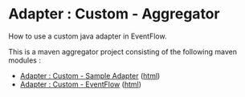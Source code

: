 # Adapter : Custom - Aggregator

How to use a custom java adapter in EventFlow.

This is a maven aggregator project consisting of the following maven modules :

* [Adapter : Custom - Sample Adapter](sampleadapter/src/site/markdown/index.md) ([html](https://plord12.github.io/samples/10.4.0-SNAPSHOT/adapter/custom/sampleadapter/))
* [Adapter : Custom - EventFlow](eventflow/src/site/markdown/index.md) ([html](https://plord12.github.io/samples/10.4.0-SNAPSHOT/adapter/custom/eventflow/))
